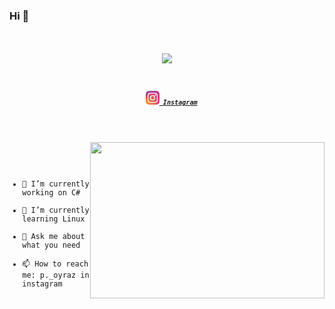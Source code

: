 ### Hi 👋

<h1 align="center">
  <a href="https://git.io/typing-svg">
    <img src="https://readme-typing-svg.herokuapp.com/?lines=This+is+Only+RED....;Welcome+my+world!!!&center=true&size=30">
  </a>
</h1>


<h5 align="center">
  <code>
  <code><a href="https://www.instagram.com/p._oyraz/" title="Instagram Profile"><img width="22" src="images/instagram.svg"> Instagram</a></code>
</h5>

<img align="right" height="250" width="375" alt="" src="https://raw.githubusercontent.com/iampavangandhi/iampavangandhi/master/gifs/coder.gif" />

- 🔭 I’m currently working on C#
- 🌱 I’m currently learning Linux
- 💬 Ask me about what you need
- 📫 How to reach me: p._oyraz in instagram


